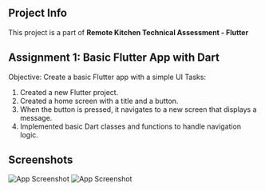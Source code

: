 ## Project Info
This project is a part of <b>Remote Kitchen Technical Assessment - Flutter</b>


## Assignment 1: Basic Flutter App with Dart
Objective: Create a basic Flutter app with a simple UI
Tasks:
1. Created a new Flutter project.
2. Created a home screen with a title and a button.
3. When the button is pressed, it navigates to a new screen that displays a message.
4. Implemented basic Dart classes and functions to handle navigation logic.

## Screenshots

![App Screenshot](https://i.ibb.co/3cnVKPC/home-screen.png)
![App Screenshot](https://i.ibb.co/jfJD7WW/new-screen.png)
